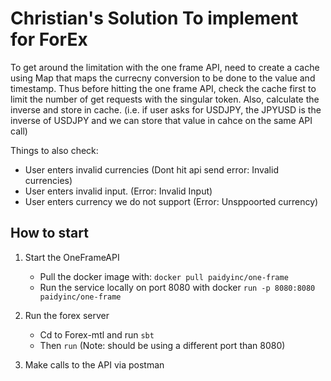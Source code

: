 # Christian's Solution To implement for ForEx

To get around the limitation with the one frame API, need to create a cache using Map that maps the currecny conversion to be done to the value and timestamp.
Thus before hitting the one frame API, check the cache first to limit the number of get requests with the singular token. 
Also, calculate the inverse and store in cache. (i.e. if user asks for USDJPY, the JPYUSD is the inverse of USDJPY and we can store that value in cahce on the same API call)

Things to also check:

- User enters invalid currencies (Dont hit api send error: Invalid currencies)
- User enters invalid input. (Error: Invalid Input)
- User enters currency we do not support (Error: Unsppoorted currency)

## How to start

1) Start the OneFrameAPI
    - Pull the docker image with:
        ```docker pull paidyinc/one-frame```
    - Run the service locally on port 8080 with docker ```run -p 8080:8080 paidyinc/one-frame```

2) Run the forex server
    - Cd to Forex-mtl and run ```sbt```
    - Then ```run``` (Note: should be using a different port than 8080)

3) Make calls to the API via postman